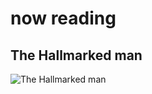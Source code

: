 
# now reading

## The Hallmarked man
![The Hallmarked man](https://www.plantuml.com/plantuml/png/FOin3i8m302_0WCZCOAD3y32nWVSnCHH7QTo7F7zPkfqEftkN3JAI7HYzwq_0Gp_8HVdiOnE5fiwgOVOAZIXzG56c8hcoLy7dj8Xeoo6ym56aOgsKhfML7WTuSjqkT_UHvxoGGtRgB83)